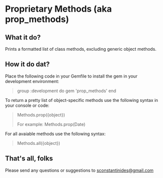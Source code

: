 
# Proprietary Methods (aka prop_methods)

## What it do?

Prints a formatted list of class methods, excluding generic object methods.

## How it do dat?

Place the following code in your Gemfile to install the gem in your development environment:

> group :development do
>   gem 'prop_methods'
> end

To return a pretty list of object-specific methods use the following syntax in your console or code:

> Methods.prop({object})
>
> For example: Methods.prop(Date)

For all avaiable methods use the following syntax:

> Methods.all({object})

## That's all, folks

Please send any questions or suggestions to sconstantinides@gmail.com

